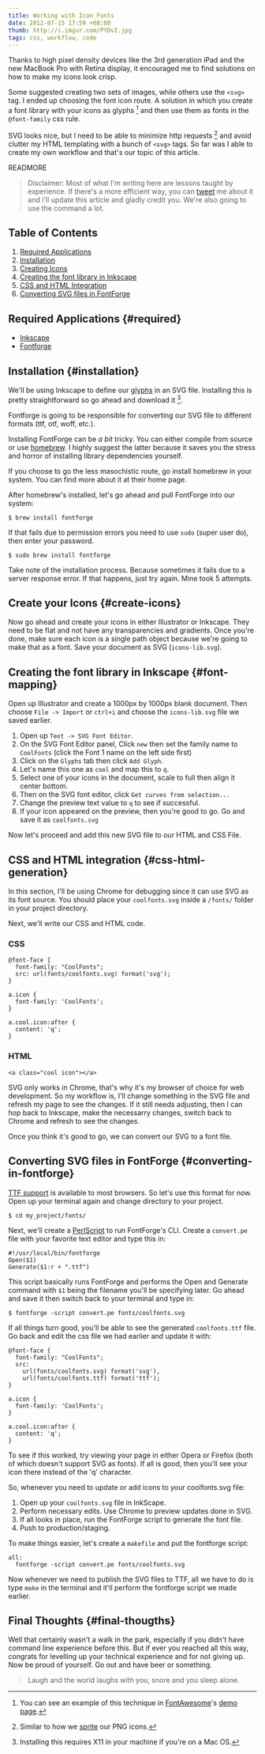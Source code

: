 ```yaml
---
title: Working with Icon Fonts
date: 2012-07-15 17:59 +08:00
thumb: http://i.imgur.com/PYDvI.jpg
tags: css, workflow, code
---
```

Thanks to high pixel density devices like the 3rd generation iPad and the new MacBook Pro with Retina display, it encouraged me to find solutions on how to make my icons look crisp.

Some suggested creating two sets of images, while others use the `<svg>` tag. I ended up choosing the font icon route. A solution in which you create a font library with your icons as glyphs [^1] and then use them as fonts in the `@font-family` css rule.

SVG looks nice, but I need to be able to minimize http requests [^foot] and avoid clutter my HTML templating with a bunch of `<svg>` tags. So far was I able to create my own workflow and that's our topic of this article.

[^1]: You can see an example of this technique in [FontAwesome](https://github.com/FortAwesome/Font-Awesome)'s [demo page](http://fortawesome.github.com/Font-Awesome/).
[^foot]: Similar to how we [sprite](http://www.w3schools.com/css/css_image_sprites.asp) our PNG icons.

READMORE

> Disclaimer: Most of what I'm writing here are lessons taught by experience. If there's a more efficient way, you can [tweet](http://twitter.com/jamesflorentino) me about it and i'll update this article and gladly credit you. We're also going to use the command a lot.

Table of Contents
-----------------

1. [Required Applications](#required)
2. [Installation](#installation)
3. [Creating Icons](#create-icons)
4. [Creating the font library in Inkscape](#font-mapping)
5. [CSS and HTML Integration](#css-html-generation)
6. [Converting SVG files in FontForge](#converting-in-fontforge)

Required Applications {#required}
---------------------------------

* [Inkscape](http://inkscape.org/)
* [Fontforge](http://fontforge.sourceforge.net/)

Installation {#installation}
----------------------------

We'll be using Inkscape to define our [glyphs](http://en.wikipedia.org/wiki/Glyph) in an SVG file. Installing this is pretty straightforward so go ahead and download it [^note].

[^note]: Installing this requires X11 in your machine if you're on a Mac OS.

Fontforge is going to be responsible for converting our SVG file to different formats (ttf, otf, woff, etc.). 

Installing FontForge can be _a bit_ tricky. You can either compile from source or use [homebrew](http://mxcl.github.com/homebrew/). I highly suggest the latter because it saves you the stress and horror of installing library dependencies yourself.

If you choose to go the less masochistic route, go install homebrew in your system. You can find more about it at their home page.

After homebrew's installed, let's go ahead and pull FontForge into our system:

    $ brew install fontforge

If that fails due to permission errors you need to use `sudo` (super user do), then enter your password.

    $ sudo brew install fontforge

Take note of the installation process. Because sometimes it fails due to a server response error. If that happens, just try again. Mine took 5 attempts.

Create your Icons {#create-icons}
---------------------------------

Now go ahead and create your icons in either Illustrator or Inkscape. They need to be flat and not have any transparencies and gradients. Once you're done, make sure each icon is a single path object because we're going to make that as a font. Save your document as SVG (`icons-lib.svg`).

Creating the font library in Inkscape {#font-mapping}
-----------------------------------------------------

Open up Illustrator and create a 1000px by 1000px blank document. Then choose `File -> Import` or `ctrl+i` and choose the `icons-lib.svg` file we saved earlier.

1. Open up `Text -> SVG Font Editor`.
2. On the SVG Font Editor panel, Click `new` then set the family name to `CoolFonts` (click the Font 1 name on the left side first)
3. Click on the `Glyphs` tab then click `Add Glyph`.
4. Let's name this one as `cool` and map this to `q`.
5. Select one of your icons in the document, scale to full then align it center bottom.
6. Then on the SVG font editor, click `Get curves from selection...`
7. Change the preview text value to `q` to see if successful.
8. If your icon appeared on the preview, then you're good to go. Go and save it as `coolfonts.svg`

Now let's proceed and add this new SVG file to our HTML and CSS File.

CSS and HTML integration {#css-html-generation}
-----------------------------------------------

In this section, I'll be using Chrome for debugging since it can use SVG as its font source. You should place your `coolfonts.svg` inside a `/fonts/` folder in your project directory.

Next, we'll write our CSS and HTML code.

### CSS

    @font-face {
      font-family: "CoolFonts";
      src: url(fonts/coolfonts.svg) format('svg'); 
    }

    a.icon {
      font-family: 'CoolFonts';
    }

    a.cool.icon:after {
      content: 'q';
    }

### HTML

    <a class="cool icon"></a>

SVG only works in Chrome, that's why it's my browser of choice for web development. So my workflow is, I'll change something in the SVG file and refresh my page to see the changes. If it still needs adjusting, then I can hop back to Inkscape, make the necessarry changes, switch back to Chrome and refresh to see the changes.

Once you think it's good to go, we can convert our SVG to a font file.

Converting SVG files in FontForge {#converting-in-fontforge}
------------------------------------------------------------

[TTF support](http://caniuse.com/#search=ttf) is available to most browsers. So let's use this format for now. Open up your terminal again and change directory to your project.

    $ cd my_project/fonts/

Next, we'll create a [PerlScript](http://en.wikipedia.org/wiki/PerlScript) to run FontForge's CLI. Create a `convert.pe` file with your favorite text editor and type this in:

    #!/usr/local/bin/fontforge
    Open($1)
    Generate($1:r + ".ttf")

This script basically runs FontForge and performs the Open and Generate command with `$1` being the filename you'll be specifying later. Go ahead and save it then switch back to your terminal and type in:

    $ fontforge -script convert.pe fonts/coolfonts.svg

If all things turn good, you'll be able to see the generated `coolfonts.ttf` file. Go back and edit the css file we had earlier and update it with:

    @font-face {
      font-family: "CoolFonts";
      src:
        url(fonts/coolfonts.svg) format('svg'),
        url(fonts/coolfonts.ttf) format('ttf');
    }

    a.icon {
      font-family: 'CoolFonts';
    }

    a.cool.icon:after {
      content: 'q';
    }

To see if this worked, try viewing your page in either Opera or Firefox (both of which doesn't support SVG as fonts). If all is good, then you'll see your icon there instead of the 'q' character.

So, whenever you need to update or add icons to your coolfonts.svg file:

1. Open up your `coolfonts.svg` file in InkScape.
2. Perform necessary edits. Use Chrome to preview updates done in SVG.
3. If all looks in place, run the FontForge script to generate the font file.
4. Push to production/staging.

To make things easier, let's create a `makefile` and put the fontforge script:

    all:
      fontforge -script convert.pe fonts/coolfonts.svg

Now whenever we need to publish the SVG files to TTF, all we have to do is type `make` in the terminal and it'll perform the fontforge script we made earlier.

Final Thoughts {#final-thougths}
--------------------------------

Well that certainly wasn't a walk in the park, especially if you didn't have command line experience before this. But if ever you reached all this way, congrats for levelling up your technical experience and for not giving up. Now be proud of yourself. Go out and have beer or something.

> Laugh and the world laughs with you, snore and you sleep alone.
